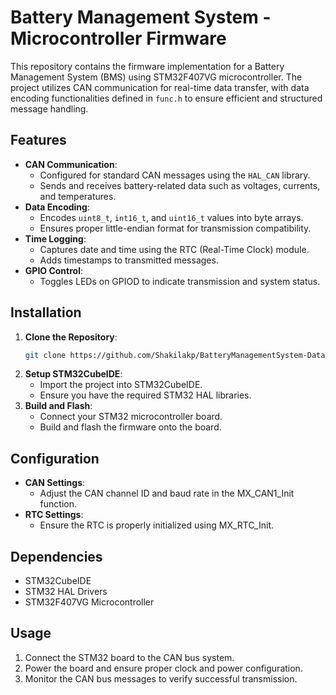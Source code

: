 # Battery Management System - Microcontroller Firmware

This repository contains the firmware implementation for a Battery Management System (BMS) using STM32F407VG microcontroller. The project utilizes CAN communication for real-time data transfer, with data encoding functionalities defined in `func.h` to ensure efficient and structured message handling.

## Features

- **CAN Communication**:
  - Configured for standard CAN messages using the `HAL_CAN` library.
  - Sends and receives battery-related data such as voltages, currents, and temperatures.
- **Data Encoding**:
  - Encodes `uint8_t`, `int16_t`, and `uint16_t` values into byte arrays.
  - Ensures proper little-endian format for transmission compatibility.
- **Time Logging**:
  - Captures date and time using the RTC (Real-Time Clock) module.
  - Adds timestamps to transmitted messages.
- **GPIO Control**:
  - Toggles LEDs on GPIOD to indicate transmission and system status.

## Installation

1. **Clone the Repository**:
   ```bash
   git clone https://github.com/Shakilakp/BatteryManagementSystem-DataTransfer.git
2. **Setup STM32CubeIDE**:
   - Import the project into STM32CubeIDE.
   - Ensure you have the required STM32 HAL libraries.
3. **Build and Flash**:
   - Connect your STM32 microcontroller board.
   - Build and flash the firmware onto the board.
  
## Configuration

- **CAN Settings**:
  - Adjust the CAN channel ID and baud rate in the MX_CAN1_Init function.
- **RTC Settings**:
  - Ensure the RTC is properly initialized using MX_RTC_Init.

 ## Dependencies

- STM32CubeIDE
- STM32 HAL Drivers
- STM32F407VG Microcontroller

## Usage

1. Connect the STM32 board to the CAN bus system.
2. Power the board and ensure proper clock and power configuration.
3. Monitor the CAN bus messages to verify successful transmission.
